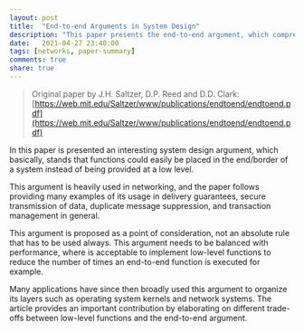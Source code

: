 ```yaml
---
layout: post
title:  "End-to-end Arguments in System Design"
description: "This paper presents the end-to-end argument, which comprehends most network applications and plays an important part in balancing the tradeoffs between low and high-level implementations."
date:   2021-04-27 23:40:00
tags: [networks, paper-summary]
comments: true
share: true
---
```


> Original paper by J.H. Saltzer, D.P. Reed and D.D. Clark: [https://web.mit.edu/Saltzer/www/publications/endtoend/endtoend.pdf](https://web.mit.edu/Saltzer/www/publications/endtoend/endtoend.pdf)

In this paper is presented an interesting system design argument, which basically, stands that functions could easily be placed in the end/border of a system instead of being provided at a low level.

This argument is heavily used in networking, and the paper follows providing many examples of its usage in delivery guarantees, secure transmission of data, duplicate message suppression, and transaction management in general.

This argument is proposed as a point of consideration, not an absolute rule that has to be used always. This argument needs to be balanced with performance, where is acceptable to implement low-level functions to reduce the number of times an end-to-end function is executed for example.

Many applications have since then broadly used this argument to organize its layers such as operating system kernels and network systems. The article provides an important contribution by elaborating on different trade-offs between low-level functions and the end-to-end argument.

